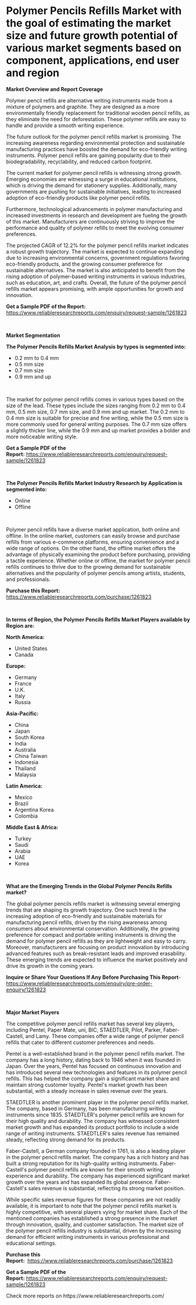 <p><h1>Polymer Pencils Refills Market with the goal of estimating the market size and future growth potential of various market segments based on component, applications, end user and region</h1></p><p><strong>Market Overview and Report Coverage</strong></p>
<p><p>Polymer pencil refills are alternative writing instruments made from a mixture of polymers and graphite. They are designed as a more environmentally friendly replacement for traditional wooden pencil refills, as they eliminate the need for deforestation. These polymer refills are easy to handle and provide a smooth writing experience.</p><p>The future outlook for the polymer pencil refills market is promising. The increasing awareness regarding environmental protection and sustainable manufacturing practices have boosted the demand for eco-friendly writing instruments. Polymer pencil refills are gaining popularity due to their biodegradability, recyclability, and reduced carbon footprint.</p><p>The current market for polymer pencil refills is witnessing strong growth. Emerging economies are witnessing a surge in educational institutions, which is driving the demand for stationery supplies. Additionally, many governments are pushing for sustainable initiatives, leading to increased adoption of eco-friendly products like polymer pencil refills.</p><p>Furthermore, technological advancements in polymer manufacturing and increased investments in research and development are fueling the growth of this market. Manufacturers are continuously striving to improve the performance and quality of polymer refills to meet the evolving consumer preferences.</p><p>The projected CAGR of 12.2% for the polymer pencil refills market indicates a robust growth trajectory. The market is expected to continue expanding due to increasing environmental concerns, government regulations favoring eco-friendly products, and the growing consumer preference for sustainable alternatives. The market is also anticipated to benefit from the rising adoption of polymer-based writing instruments in various industries, such as education, art, and crafts. Overall, the future of the polymer pencil refills market appears promising, with ample opportunities for growth and innovation.</p></p>
<p><strong>Get a Sample PDF of the Report:</strong> <a href="https://www.reliableresearchreports.com/enquiry/request-sample/1261823">https://www.reliableresearchreports.com/enquiry/request-sample/1261823</a></p>
<p>&nbsp;</p>
<p><strong>Market Segmentation</strong></p>
<p><strong>The Polymer Pencils Refills Market Analysis by types is segmented into:</strong></p>
<p><ul><li>0.2 mm to 0.4 mm</li><li>0.5 mm size</li><li>0.7 mm size</li><li>0.9 mm and up</li></ul></p>
<p>&nbsp;</p>
<p><p>The market for polymer pencil refills comes in various types based on the size of the lead. These types include the sizes ranging from 0.2 mm to 0.4 mm, 0.5 mm size, 0.7 mm size, and 0.9 mm and up market. The 0.2 mm to 0.4 mm size is suitable for precise and fine writing, while the 0.5 mm size is more commonly used for general writing purposes. The 0.7 mm size offers a slightly thicker line, while the 0.9 mm and up market provides a bolder and more noticeable writing style.</p></p>
<p><strong>Get a Sample PDF of the Report:</strong>&nbsp;<a href="https://www.reliableresearchreports.com/enquiry/request-sample/1261823">https://www.reliableresearchreports.com/enquiry/request-sample/1261823</a></p>
<p>&nbsp;</p>
<p><strong>The Polymer Pencils Refills Market Industry Research by Application is segmented into:</strong></p>
<p><ul><li>Online</li><li>Offline</li></ul></p>
<p>&nbsp;</p>
<p><p>Polymer pencil refills have a diverse market application, both online and offline. In the online market, customers can easily browse and purchase refills from various e-commerce platforms, ensuring convenience and a wide range of options. On the other hand, the offline market offers the advantage of physically examining the product before purchasing, providing a tactile experience. Whether online or offline, the market for polymer pencil refills continues to thrive due to the growing demand for sustainable alternatives and the popularity of polymer pencils among artists, students, and professionals.</p></p>
<p><strong>Purchase this Report:</strong>&nbsp; <a href="https://www.reliableresearchreports.com/purchase/1261823">https://www.reliableresearchreports.com/purchase/1261823</a></p>
<p>&nbsp;</p>
<p><strong>In terms of Region, the Polymer Pencils Refills Market Players available by Region are:</strong></p>
<p>
    <p> <strong> North America: </strong>
        <ul>
            <li>United States</li>
            <li>Canada</li>
        </ul>
        </p> 
    <p> <strong> Europe: </strong>
        <ul>
            <li>Germany</li>
            <li>France</li>
            <li>U.K.</li>
            <li>Italy</li>
            <li>Russia</li>
        </ul>
        </p> 
    <p> <strong> Asia-Pacific: </strong>
        <ul>
            <li>China</li>
            <li>Japan</li>
            <li>South Korea</li>
            <li>India</li>
            <li>Australia</li>
            <li>China Taiwan</li>
            <li>Indonesia</li>
            <li>Thailand</li>
            <li>Malaysia</li>
        </ul>
        </p> 
    <p> <strong> Latin America: </strong>
        <ul>
            <li>Mexico</li>
            <li>Brazil</li>
            <li>Argentina Korea</li>
            <li>Colombia</li>
        </ul>
        </p> 
    <p> <strong> Middle East & Africa: </strong>
        <ul>
            <li>Turkey</li>
            <li>Saudi</li>
            <li>Arabia</li>
            <li>UAE</li>
            <li>Korea</li>
        </ul>
    </p>
    </p>
<p>&nbsp;</p>
<p><strong>What are the Emerging Trends in the Global Polymer Pencils Refills market?</strong></p>
<p><p>The global polymer pencils refills market is witnessing several emerging trends that are shaping its growth trajectory. One such trend is the increasing adoption of eco-friendly and sustainable materials for manufacturing pencil refills, driven by the rising awareness among consumers about environmental conservation. Additionally, the growing preference for compact and portable writing instruments is driving the demand for polymer pencil refills as they are lightweight and easy to carry. Moreover, manufacturers are focusing on product innovation by introducing advanced features such as break-resistant leads and improved erasability. These emerging trends are expected to influence the market positively and drive its growth in the coming years.</p></p>
<p><strong>Inquire or Share Your Questions If Any Before Purchasing This Report</strong>- <a href="https://www.reliableresearchreports.com/enquiry/pre-order-enquiry/1261823">https://www.reliableresearchreports.com/enquiry/pre-order-enquiry/1261823</a></p>
<p>&nbsp;</p>
<p><strong>Major Market Players</strong></p>
<p><p>The competitive polymer pencil refills market has several key players, including Pentel, Paper Mate, uni, BIC, STAEDTLER, Pilot, Parker, Faber-Castell, and Lamy. These companies offer a wide range of polymer pencil refills that cater to different customer preferences and needs.</p><p>Pentel is a well-established brand in the polymer pencil refills market. The company has a long history, dating back to 1946 when it was founded in Japan. Over the years, Pentel has focused on continuous innovation and has introduced several new technologies and features in its polymer pencil refills. This has helped the company gain a significant market share and maintain strong customer loyalty. Pentel's market growth has been substantial, with a steady increase in sales revenue over the years.</p><p>STAEDTLER is another prominent player in the polymer pencil refills market. The company, based in Germany, has been manufacturing writing instruments since 1835. STAEDTLER's polymer pencil refills are known for their high quality and durability. The company has witnessed consistent market growth and has expanded its product portfolio to include a wide range of writing instruments. STAEDTLER's sales revenue has remained steady, reflecting strong demand for its products.</p><p>Faber-Castell, a German company founded in 1761, is also a leading player in the polymer pencil refills market. The company has a rich history and has built a strong reputation for its high-quality writing instruments. Faber-Castell's polymer pencil refills are known for their smooth writing experience and durability. The company has experienced significant market growth over the years and has expanded its global presence. Faber-Castell's sales revenue is substantial, reflecting its strong market position.</p><p>While specific sales revenue figures for these companies are not readily available, it is important to note that the polymer pencil refills market is highly competitive, with several players vying for market share. Each of the mentioned companies has established a strong presence in the market through innovation, quality, and customer satisfaction. The market size of the polymer pencil refills industry is substantial, driven by the increasing demand for efficient writing instruments in various professional and educational settings.</p></p>
<p><strong>Purchase this Report:</strong>&nbsp;&nbsp;<a href="https://www.reliableresearchreports.com/purchase/1261823">https://www.reliableresearchreports.com/purchase/1261823</a></p>
<p></p>
<p><strong>Get a Sample PDF of the Report:</strong>&nbsp;<a href="https://www.reliableresearchreports.com/enquiry/request-sample/1261823">https://www.reliableresearchreports.com/enquiry/request-sample/1261823</a></p>
<p>Check more reports on https://www.reliableresearchreports.com/</p>